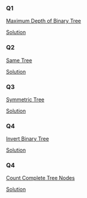 <h3>Q1</h3>

<a href ="https://leetcode.com/problems/maximum-depth-of-binary-tree/description/">Maximum Depth of Binary Tree</a>

<a href = "">Solution</a>


<h3>Q2</h3>

<a href ="https://leetcode.com/problems/same-tree/description/">Same Tree</a>

<a href = "">Solution</a>



<h3>Q3</h3>

<a href = "https://leetcode.com/problems/symmetric-tree/description/">Symmetric Tree</a>

<a href = "">Solution</a>

<h3>Q4</h3>

<a href = "https://leetcode.com/problems/invert-binary-tree/description/"> Invert Binary Tree</a>

<a href = "">Solution</a>

<h3>Q4</h3>


<a href = "https://leetcode.com/problems/count-complete-tree-nodes/description/"> Count Complete Tree Nodes</a>

<a href = "">Solution</a>
